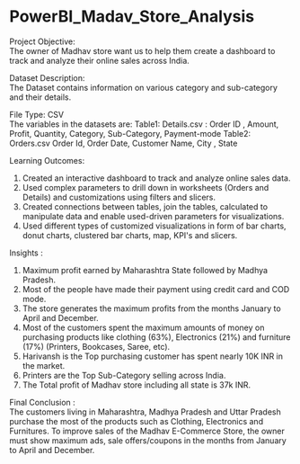 # PowerBI_Madav_Store_Analysis

Project Objective:  
The owner of Madhav store want us to help them create a dashboard to track and analyze their online sales across India.

Dataset Description:   
The Dataset contains information on various category and sub-category and their details.

File Type: CSV   
The variables in the datasets are:
Table1: Details.csv : Order ID , Amount, Profit, Quantity, Category, Sub-Category, Payment-mode
Table2: Orders.csv Order Id, Order Date, Customer Name, City , State

Learning Outcomes:
1) Created an interactive dashboard to track and analyze online sales data.
2) Used complex parameters to drill down in worksheets (Orders and Details) and customizations using filters and slicers.
3) Created connections between tables, join the tables, calculated to manipulate data and enable used-driven parameters for visualizations.
4) Used different types of customized visualizations in form of bar charts, donut charts, clustered bar charts, map, KPI's and slicers.

Insights :  
1) Maximum profit earned by Maharashtra State followed by Madhya Pradesh.
2) Most of the people have made their payment using credit card and COD mode.
3) The store generates the maximum profits from the months January to April and December.
4) Most of the customers spent the maximum amounts of money on purchasing products like clothing (63%), Electronics (21%) and furniture (17%) (Printers, Bookcases, Saree, etc).
5) Harivansh is the Top purchasing customer has spent nearly 10K INR in the market.
6) Printers are the Top Sub-Category selling across India.
7) The Total profit of Madhav store including all state is 37k INR.

Final Conclusion :     
The customers living in Maharashtra, Madhya Pradesh and Uttar Pradesh purchase the most of the products such as Clothing, Electronics and Furnitures. To improve sales of the Madhav E-Commerce Store, the owner must show maximum ads, sale offers/coupons in the months from January to April and December.







